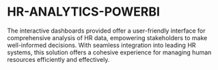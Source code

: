 # HR-ANALYTICS-POWERBI
The interactive dashboards provided offer a user-friendly interface for comprehensive analysis of HR data, empowering stakeholders to make well-informed decisions. With seamless integration into leading HR systems, this solution offers a cohesive experience for managing human resources efficiently and effectively.
